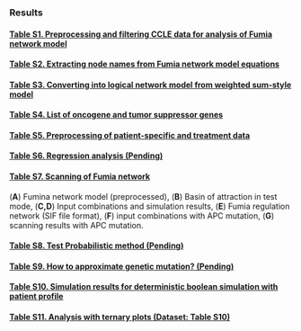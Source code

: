 ### Results

#### [Table S1. Preprocessing and filtering CCLE data for analysis of Fumia network model](https://github.com/jehoons/sbie_optdrug/tree/master/result/tab_s1)

#### [Table S2. Extracting node names from Fumia network model equations](https://github.com/jehoons/sbie_optdrug/tree/master/result/tab_s2)

#### [Table S3. Converting into logical network model from weighted sum-style model](https://github.com/jehoons/sbie_optdrug/tree/master/result/tab_s3)

#### [Table S4. List of oncogene and tumor suppressor genes](https://github.com/jehoons/sbie_optdrug/tree/master/result/tab_s4)

#### [Table S5. Preprocessing of patient-specific and treatment data](https://github.com/jehoons/sbie_optdrug/tree/master/result/tab_s5)

#### [Table S6. Regression analysis (Pending)](https://github.com/jehoons/sbie_optdrug/tree/master/result/tab_s6)

#### [Table S7. Scanning of Fumia network](https://github.com/jehoons/sbie_optdrug/tree/master/result/tab_s7)
(**A**) Fumina network model (preprocessed), (**B**) Basin of attraction in test mode, (**C,D**) Input combinations and simulation results, (**E**) Fumia regulation network (SIF file format), (**F**) input combinations with APC mutation, (**G**) scanning results with APC mutation.

#### [Table S8. Test Probabilistic method (Pending)](https://github.com/jehoons/sbie_optdrug/tree/master/result/tab_s8)

#### [Table S9. How to approximate genetic mutation? (Pending)](https://github.com/jehoons/sbie_optdrug/tree/master/result/tab_s9)

#### [Table S10. Simulation results for deterministic boolean simulation with patient profile](https://github.com/jehoons/sbie_optdrug/tree/master/result/tab_s10)

#### [Table S11. Analysis with ternary plots (Dataset: Table S10)](https://github.com/jehoons/sbie_optdrug/tree/master/result/tab_s11)

[giordano06]: http://www.nature.com/onc/journal/v25/n38/full/1209721a.html
[boolean2-sim]: https://scfbm.biomedcentral.com/articles/10.1186/1751-0473-3-16

